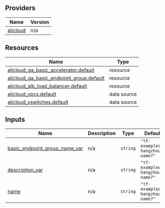 <!-- BEGIN_TF_DOCS -->
## Providers

| Name | Version |
|------|---------|
| <a name="provider_alicloud"></a> [alicloud](#provider\_alicloud) | n/a |

## Resources

| Name | Type |
|------|------|
| [alicloud_ga_basic_accelerator.default](https://registry.terraform.io/providers/hashicorp/alicloud/latest/docs/resources/ga_basic_accelerator) | resource |
| [alicloud_ga_basic_endpoint_group.default](https://registry.terraform.io/providers/hashicorp/alicloud/latest/docs/resources/ga_basic_endpoint_group) | resource |
| [alicloud_slb_load_balancer.default](https://registry.terraform.io/providers/hashicorp/alicloud/latest/docs/resources/slb_load_balancer) | resource |
| [alicloud_vpcs.default](https://registry.terraform.io/providers/hashicorp/alicloud/latest/docs/data-sources/vpcs) | data source |
| [alicloud_vswitches.default](https://registry.terraform.io/providers/hashicorp/alicloud/latest/docs/data-sources/vswitches) | data source |

## Inputs

| Name | Description | Type | Default | Required |
|------|-------------|------|---------|:--------:|
| <a name="input_basic_endpoint_group_name_var"></a> [basic\_endpoint\_group\_name\_var](#input\_basic\_endpoint\_group\_name\_var) | n/a | `string` | `"tf-examplecn-hangzhou-name7"` | no |
| <a name="input_description_var"></a> [description\_var](#input\_description\_var) | n/a | `string` | `"tf-examplecn-hangzhou-name7"` | no |
| <a name="input_name"></a> [name](#input\_name) | n/a | `string` | `"tf-examplecn-hangzhou-name7"` | no |
<!-- END_TF_DOCS -->    